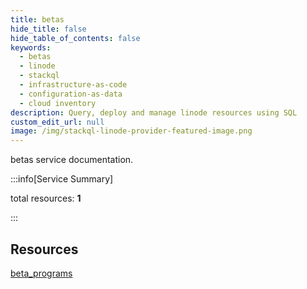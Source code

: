 ```yaml
---
title: betas
hide_title: false
hide_table_of_contents: false
keywords:
  - betas
  - linode
  - stackql
  - infrastructure-as-code
  - configuration-as-data
  - cloud inventory
description: Query, deploy and manage linode resources using SQL
custom_edit_url: null
image: /img/stackql-linode-provider-featured-image.png
---
```


betas service documentation.

:::info[Service Summary]

total resources: __1__  

:::

## Resources
<div class="row">
<div class="providerDocColumn">
<a href="/services/betas/beta_programs/">beta_programs</a>
</div>
<div class="providerDocColumn">

</div>
</div>